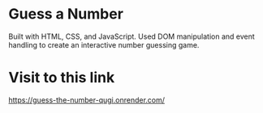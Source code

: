 # Guess a Number
Built with HTML, CSS, and JavaScript. Used DOM manipulation and event handling to create an interactive number guessing game.

# Visit to this link
https://guess-the-number-qugi.onrender.com/
